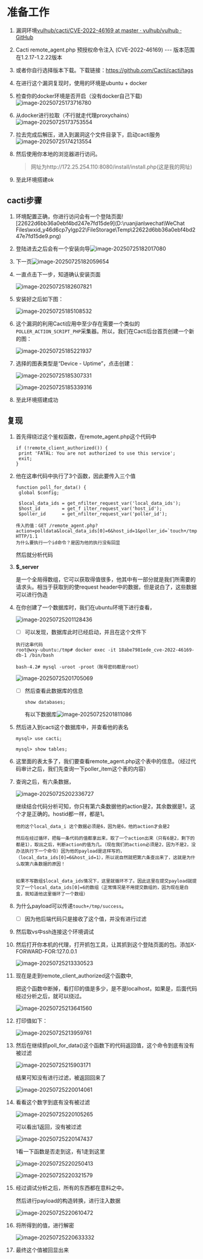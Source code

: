 # 准备工作

1. 漏洞环境[vulhub/cacti/CVE-2022-46169 at master · vulhub/vulhub · GitHub](https://github.com/vulhub/vulhub/tree/master/cacti/CVE-2022-46169)

2. Cacti remote_agent.php 预授权命令注入 (CVE-2022-46169) --- 版本范围在1.2.17-1.2.22版本   

3. 或者你自行选择版本下载。下载链接：https://github.com/Cacti/cacti/tags

4. 在进行这个漏洞复现时，使用的环境是ubuntu + docker

5. 检查你的docker环境是否开启（没有docker自己下载)![image-20250725173716780](C:\Users\29151\AppData\Roaming\Typora\typora-user-images\image-20250725173716780.png)

6. 从docker进行拉取（不行就走代理proxychains）![image-20250725173753554](C:\Users\29151\AppData\Roaming\Typora\typora-user-images\image-20250725173753554.png)

7. 拉去完成后解压，进入到漏洞这个文件目录下，启动cacti服务![image-20250725174213554](C:\Users\29151\AppData\Roaming\Typora\typora-user-images\image-20250725174213554.png)

8. 然后使用你本地的浏览器进行访问。

   > 网址为http://172.25.254.110:8080/install/install.php(这是我的网址)

9. 至此环境搭建ok

## cacti步骤

1. 环境配置正确，你进行访问会有一个登陆页面![22622d6bb36a0ebf4bd247e7fd15de9](D:\ruanjian\wechat\WeChat Files\wxid_y46d6cp7ylgp22\FileStorage\Temp\22622d6bb36a0ebf4bd247e7fd15de9.png)

   

2. 登陆进去之后会有一个安装向导![image-20250725182017080](C:\Users\29151\AppData\Roaming\Typora\typora-user-images\image-20250725182017080.png)

   

3. 下一页![image-20250725182059654](C:\Users\29151\AppData\Roaming\Typora\typora-user-images\image-20250725182059654.png)

4. 一直点击下一步，知道确认安装页面

   ![image-20250725182607821](C:\Users\29151\AppData\Roaming\Typora\typora-user-images\image-20250725182607821.png)

5. 安装好之后如下图：

   ![image-20250725185108532](C:\Users\29151\AppData\Roaming\Typora\typora-user-images\image-20250725185108532.png)

6. 这个漏洞的利用Cacti应用中至少存在需要一个类似的`POLLER_ACTION_SCRIPT_PHP`采集器。所以，我们在Cacti后台首页创建一个新的图：

   ![image-20250725185221937](C:\Users\29151\AppData\Roaming\Typora\typora-user-images\image-20250725185221937.png)

7. 选择的图表类型是“Device - Uptime”，点击创建：

   ![image-20250725185307331](C:\Users\29151\AppData\Roaming\Typora\typora-user-images\image-20250725185307331.png)

   ![image-20250725185339316](C:\Users\29151\AppData\Roaming\Typora\typora-user-images\image-20250725185339316.png)

8. 至此环境搭建成功

## 复现

1. 首先得绕过这个鉴权函数，在remote_agent.php这个代码中

   ```
   if (!remote_client_authorized()) {
   	print 'FATAL: You are not authorized to use this service';
   	exit;
   }
   ```

   

2. 他在这串代码中执行了3个函数，因此要传入三个值

   ```
   function poll_for_data() {
   	global $config;
   
   	$local_data_ids = get_nfilter_request_var('local_data_ids');
   	$host_id        = get_f ilter_request_var('host_id');
   	$poller_id      = get_nfilter_request_var('poller_id');
   	
   传入的值：GET /remote_agent.php?action=polldata&local_data_ids[0]=6&host_id=1&poller_id=`touch+/tmp/success` HTTP/1.1 
   为什么要执行一个id命令？是因为他的执行没有回显
   
   ```

   然后就分析代码

3. **$_server** 

   是一个全局得数组，它可以获取得值很多，他其中有一部分就是我们所需要的请求头。相当于获取到的使request header中的数据，但是说白了，这些数据可以进行伪造

4. 在你创建了一个数据库时，我们在ubuntu环境下进行查看，

   ![image-20250725201128436](C:\Users\29151\AppData\Roaming\Typora\typora-user-images\image-20250725201128436.png)

   - [ ] 可以发现，数据库此时已经启动，并且在这个文件下

   ```
   执行这串代码
   root@wxy-ubuntu:/tmp# docker exec -it 18abe7981ede_cve-2022-46169-db-1 /bin/bash
   
   bash-4.2# mysql -uroot -proot（账号密码都是root）
   ```

   ![image-20250725201705069](C:\Users\29151\AppData\Roaming\Typora\typora-user-images\image-20250725201705069.png)

   - [ ] 然后查看此数据库的信息

     ```mysql
     show databases;
     ```

     有以下数据库![image-20250725201811086](C:\Users\29151\AppData\Roaming\Typora\typora-user-images\image-20250725201811086.png)

5. 然后进入到cacti这个数据库中，并查看他的表名

   ```mysql
   mysql> use cacti;
   
   mysql> show tables;
   
   ```

6. 这里面的表太多了，我们要查看remote_agent.php这个表中的信息。（经过代码审计之后，我们先查询一下poller_item这个表的内容）

7. 查询之后，有六条数据，

   ![image-20250725202336727](C:\Users\29151\AppData\Roaming\Typora\typora-user-images\image-20250725202336727.png)

   继续结合代码分析可知，你只有第六条数据他的action是2，其余数据是1，这个才是正确的。hostid都一样，都是1。

   ```
   他的这个local_data_i 这个数据必须是6，因为是6，他的action才会是2
   
   然后在经过循环，把每一条代码的值都拿出来，取了一个action出来（只有6是2，剩下的都是1），取出之后，判断action的值为几。（现在我们的action必须是2，因为不是2，没办法执行下一个命令）因为他的payload是这样写的，（local_data_ids[0]=6&host_id=1），所以说自然就把第六条查出来了，这就是为什么取第六条数据的原因！
   
   
   如果不写数组$local_data_ids情况下，这里就循环不了。因此这里在提交payload就提交了一个local_data_ids[0]=6的数组（正常情况是不用提交数组的，因为现在是白盒，我知道他这里循环了一个数组）
   ```

   

8. 为什么payload可以传递`touch+/tmp/success`。

   - [ ] 因为他后端代码只是接收了这个值，并没有进行过滤

9. 然后取vs中ssh连接这个环境调试

10. 然后打开你本机的代理，打开抓包工具，让其抓到这个登陆页面的包。添加X-FORWARD-FOR:127.0.0.1

    ![image-20250725213330523](C:\Users\29151\AppData\Roaming\Typora\typora-user-images\image-20250725213330523.png)

11. 现在是走到remote_client_authorized这个函数中,

    把这个函数中断掉，看打印的值是多少，是不是localhost，如果是，后面代码经过分析之后，就可以绕过。

    ![image-20250725213641560](C:\Users\29151\AppData\Roaming\Typora\typora-user-images\image-20250725213641560.png)

12. 打印值如下：

    ![image-20250725213959761](C:\Users\29151\AppData\Roaming\Typora\typora-user-images\image-20250725213959761.png)

13. 然后在继续抓poll_for_data()这个函数下的代码返回值，这个命令到底有没有被过滤

    ![image-20250725215903171](C:\Users\29151\AppData\Roaming\Typora\typora-user-images\image-20250725215903171.png)

    结果可知没有进行过滤，被返回回来了

    ![image-20250725220014061](C:\Users\29151\AppData\Roaming\Typora\typora-user-images\image-20250725220014061.png)

    

14. 看看这个数字到底有没有被过滤

    ![image-20250725220105265](C:\Users\29151\AppData\Roaming\Typora\typora-user-images\image-20250725220105265.png)

    可以看出1返回，没有被过滤

    ![image-20250725220147437](C:\Users\29151\AppData\Roaming\Typora\typora-user-images\image-20250725220147437.png)

    1看一下函数是否走到这，有1走到这里

    ![image-20250725220250413](C:\Users\29151\AppData\Roaming\Typora\typora-user-images\image-20250725220250413.png)

    ![image-20250725220321579](C:\Users\29151\AppData\Roaming\Typora\typora-user-images\image-20250725220321579.png)

15. 经过调试分析之后，所有的东西都在意料之中。

    然后进行payload的构造转换，进行注入数据

    ![image-20250725220610472](C:\Users\29151\AppData\Roaming\Typora\typora-user-images\image-20250725220610472.png)

16. 将所得到的值，进行解密

    ![image-20250725220633332](C:\Users\29151\AppData\Roaming\Typora\typora-user-images\image-20250725220633332.png)

17. 最终这个值被回显出来